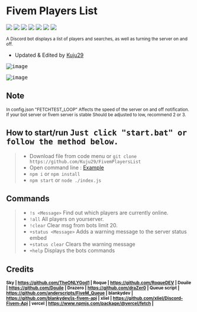 # Fivem Players List
[![](https://img.shields.io/github/languages/code-size/Kuju29/FivemPlayersList)](https://github.com/Kuju29/FivemPlayersList)
[![](https://img.shields.io/badge/discord.js-v12.5.3-brightgreen)](https://github.com/Kuju29/FivemPlayersList/)
[![](https://img.shields.io/node/v/bot)](https://github.com/Kuju29/FivemPlayersList/)
[![](https://img.shields.io/maintenance/yes/2022)](https://github.com/Kuju29/FivemPlayersList/)
[![](https://img.shields.io/github/issues/Kuju29/FivemPlayersList)](https://github.com/Kuju29/FivemPlayersList/)
[![](https://img.shields.io/github/languages/count/Kuju29/FivemPlayersList)](https://github.com/Kuju29/FivemPlayersList/)
[![](https://img.shields.io/github/languages/top/Kuju29/FivemPlayersList)](https://github.com/Kuju29/FivemPlayersList/)

<sub>A Discord bot displays a list of players and searches, as well as turning the server on and off.
- Updated & Edited by [Kuju29](https://github.com/Kuju29)</sub>

<kbd> ![image](https://user-images.githubusercontent.com/22098092/165664830-ef78dc7d-aa21-432f-877d-0c1784a0783c.png)

<kbd> ![image](https://user-images.githubusercontent.com/22098092/171444111-48e2eec6-190b-49dd-a514-f5fe784ec1fe.png)


## Note  
<sub>In config.json "FETCHTEST_LOOP" Affects the speed of the server on and off notification. If your bot server or fivem server is stable Should be adjusted to low, recommend 2 or 3.</sub>

  
## How to start/run <kbd>**Just click "start.bat" or follow the method below.**

  
>- Download file from code menu or `git clone https://github.com/Kuju29/FivemPlayersList`
>- Open command line : [Example](https://user-images.githubusercontent.com/22098092/165669382-26958438-b58a-4bb7-90a9-bd7ce55f7210.png)
>- `npm i` or `npm install`
>- `npm start` or `node ./index.js`

  
## Commands

>- `!s <Message>`  Find out which players are currently online. 
>- `!all`  All players on yourserver. 
>- `!clear`  Clear msg from bots limit 20.  
>- `+status <Message>`  Adds a warning message to the server status embed  
>- `+status clear`  Clears the warning message
>- `+help`  Displays the bots commands

    
## Credits
**<sub>Sky | https://github.com/TheONLYGod1 | 
Roque | https://github.com/RoqueDEV | 
Douile | https://github.com/Douile | 
Drazero | https://github.com/draZer0 | 
Queue script | https://github.com/anderscripts/FiveM_Queue | 
blankydev | https://github.com/blankydev/js-fivem-api | 
xliel | https://github.com/xliel/Discord-Fivem-Api | 
vercel | https://www.npmjs.com/package/@vercel/fetch |</sub>**
